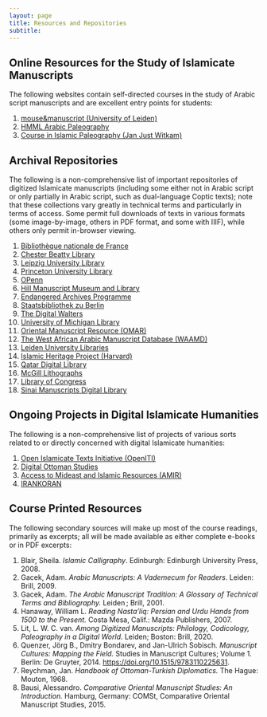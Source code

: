 ```yaml
---
layout: page
title: Resources and Repositories
subtitle: 
---
```

Online Resources for the Study of Islamicate Manuscripts
---
The following websites contain self-directed courses in the study of Arabic script manuscripts and are excellent entry points for students:

1. [mouse&manuscript (University of Leiden)][18]
2. [HMML Arabic Paleography][19]
3. [Course in Islamic Paleography (Jan Just Witkam)][20]

Archival Repositories
---
The following is a non-comprehensive list of important repositories of digitized Islamicate manuscripts (including some either not in Arabic script or only partially in Arabic script, such as dual-language Coptic texts); note that these collections vary greatly in technical terms and particularly in terms of access. Some permit full downloads of texts in various formats (some image-by-image, others in PDF format, and some with IIIF), while others only permit in-browser viewing.

1. [Bibliothèque nationale de France][1]    
2. [Chester Beatty Library][2]        
3. [Leipzig University Library][3]         
4. [Princeton University Library][4]        
5. [OPenn][5]   
6. [Hill Manuscript Museum and Library][6]
7. [Endangered Archives Programme][7]     
8. [Staatsbibliothek zu Berlin][8]
9. [The Digital Walters][9]            
10. [University of Michigan Library][10] 
11. [Oriental Manuscript Resource (OMAR)][11]
12. [The West African Arabic Manuscript Database (WAAMD)][12]
13. [Leiden University Libraries][13]
14. [Islamic Heritage Project (Harvard)][14]
15. [Qatar Digital Library][15] 
16. [McGill Lithographs][16]
17. [Library of Congress][17]
18. [Sinai Manuscripts Digital Library][25]

Ongoing Projects in Digital Islamicate Humanities
---
The following is a non-comprehensive list of projects of various sorts related to or directly concerned with digital Islamicate humanities:

1. [Open Islamicate Texts Initiative (OpenITI)][21]
2. [Digital Ottoman Studies][22]
3. [Access to Mideast and Islamic Resources (AMIR)][23]
4. [IRANKORAN][24]

Course Printed Resources
----
The following secondary sources will make up most of the course readings, primarily as excerpts; all will be made available as either complete e-books or in PDF excerpts:

1. Blair, Sheila. <i>Islamic Calligraphy</i>. Edinburgh: Edinburgh University Press, 2008.
2. Gacek, Adam. <i>Arabic Manuscripts: A Vademecum for Readers</i>. Leiden: Brill, 2009.
3. Gacek, Adam. <i>The Arabic Manuscript Tradition: A Glossary of Technical Terms and Bibliography.</i> Leiden ; Brill, 2001.
4. Hanaway, William L. <i>Reading Nasta’liq: Persian and Urdu Hands from 1500 to the Present.</i> Costa Mesa, Calif.: Mazda Publishers, 2007.
5. Lit, L. W. C. van. <i>Among Digitized Manuscripts: Philology, Codicology, Paleography in a Digital World.</i> Leiden; Boston: Brill, 2020.
6. Quenzer, Jörg B., Dmitry Bondarev, and Jan-Ulrich Sobisch<i>. Manuscript Cultures: Mapping the Field.</i> Studies in Manuscript Cultures; Volume 1. Berlin: De Gruyter, 2014. https://doi.org/10.1515/9783110225631.
7. Reychman, Jan. <i>Handbook of Ottoman-Turkish Diplomatics.</i> The Hague: Mouton, 1968.
8. Bausi, Alessandro. <i>Comparative Oriental Manuscript Studies: An Introduction.</i> Hamburg, Germany: COMSt, Comparative Oriental Manuscript Studies, 2015. 


[1]: https://gallica.bnf.fr/accueil/en/content/accueil-en?mode=desktop/ "Bibliothèque nationale de France"
[2]: https://chesterbeatty.ie/ "Chester Beatty Library"
[3]: https://www.islamic-manuscripts.net/content/index.xml "Leipzig University Library "
[4]: https://library.princeton.edu/ "Princeton University Library"
[5]: http://openn.library.upenn.edu/ "OPenn"
[6]: https://www.vhmml.org/ "Hill Manuscript Museum and Library"
[7]: https://eap.bl.uk/ "Endangered Archives Programme"
[8]: https://digital.staatsbibliothek-berlin.de/ "Staatsbibliothek zu Berlin"
[9]: https://www.thedigitalwalters.org/ "The Digital Walters"
[10]: https://guides.lib.umich.edu/islamicmss/find "University of Michigan Library"
[11]: http://omar.ub.uni-freiburg.de/index.php?id=homepage "Oriental Manuscript Resource (OMAR)"
[12]: https://waamd.lib.berkeley.edu/home "The West African Arabic Manuscript Database (WAAMD)"
[13]: https://digitalcollections.universiteitleiden.nl/ "Leiden University Libraries"
[14]: https://curiosity.lib.harvard.edu/islamic-heritage-project "Islamic Heritage Project (Harvard)"
[15]: https://www.qdl.qa/en "Qatar Digital Library"
[16]: https://digital.library.mcgill.ca/islamic_lithographs/ "McGill Lithographs"
[17]: https://www.loc.gov "Library of Congress"
[18]: https://mouse.digitalscholarship.nl/ "mouse&manuscript (University of Leiden)"
[19]: https://www.vhmmlschool.org/arabic "HMML Arabic Paleography"
[20]: http://www.islamicmanuscripts.info/courses/index.html "Course in Islamic Paleography (Jan Just Witkam)"
[21]: https://github.com/OpenITI "Open Islamicate Texts Initiative (OpenITI)"
[22]: https://www.digitalottomanstudies.com/ "Digital Ottoman Studies"
[23]: http://amirmideast.blogspot.com/ "Access to Mideast and Islamic Resources (AMIR)"
[24]: https://www.bbaw.de/en/research/irankoran "IRANKORAN"
[25]: https://sinaimanuscripts.library.ucla.edu/ "Sinai Manuscripts Digital Library"